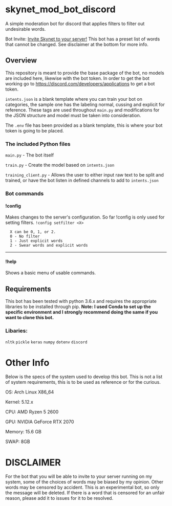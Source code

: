 # skynet_mod_bot_discord
A simple moderation bot for discord that applies filters to filter out undesirable words.

Bot Invite:
[Invite Skynet to your server!](https://discord.com/api/oauth2/authorize?client_id=748994704686710885&permissions=8&scope=bot)
This bot has a preset list of words that cannot be changed. See disclaimer at the bottom for more info.

## Overview 
This repository is meant to provide the base package of the bot, no models are included here, likewise with the bot token.
In order to get the bot working go to https://discord.com/developers/applications to get a bot token.

`intents.json` is a blank template where you can train your bot on categories, the sample one has the labeling normal, cussing and explicit for reference. 
These tags are used throughout `main.py` and modifications for the JSON structure and model must be taken into consideration.

The `.env` file has been provided as a blank template, this is where your bot token is going to be placed.

### The included Python files

`main.py` - The bot itself

`train.py` - Create the model based on `intents.json`

`training_client.py` - Allows the user to either input raw text to be split and trained, or have the bot listen in defined channels to add to `intents.json`

### Bot commands
#### !config
Makes changes to the server's configuration. So far !config is only used for setting filters.
`!config setfilter <X>`
```  
  X can be 0, 1, or 2. 
  0 - No filter
  1 - Just explicit words
  2 - Swear words and explicit words
```
---
#### !help
Shows a basic menu of usable commands.

## Requirements
This bot has been tested with python 3.6.x and requires the appropriate libraries to be installed through pip.
**Note: I used Conda to set up the specific environment and I strongly recommend doing the same if you want to clone this bot.**

### Libaries:

 `nltk`
 `pickle`
 `keras`
 `numpy`
 `dotenv`
 `discord`

# Other Info
Below is the specs of the system used to develop this bot.
This is not a list of system requirements, this is to be used as reference or for the curious.

OS: Arch Linux X86_64

Kernel: 5.12.x

CPU: AMD Ryzen 5 2600

GPU: NVIDIA GeForce RTX 2070

Memory: 15.6 GB

SWAP: 8GB

# DISCLAIMER
For the bot that you will be able to invite to your server running on my system, some of the choices of words may be biased by my opinion.
Other words may be censored by accident. This is an experimental bot, so only the message will be deleted. If there is a word that is censored for an unfair reason,
please add it to issues for it to be resolved.



